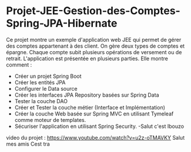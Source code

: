 # Projet-JEE-Gestion-des-Comptes-Spring-JPA-Hibernate

Ce projet montre un exemple d'application web JEE qui permet de gérer des comptes appartenant à des client. On gère deux types de comptes et épargne. Chaque compte subit plusieurs opérations de versement ou de retrait. L'application est présentée en plusieurs parties. Elle montre comment :
- Créer un projet Spring Boot
- Créer les entités JPA
- Configurer le Data source
- Créer les interfaces JPA Repository basées sur Spring Data
- Tester la couche DAO
- Créer et Tester la couche métier (Interface et Implémentation)
- Créer la couche Web basée sur Spring MVC en utilisant Tymeleaf comme moteur de templates.
- Sécuriser l'application en utilisant Spring Security.
-Salut c'est Ibouzo

video du projet : https://www.youtube.com/watch?v=u2z-oTMAVKY
Salut mes amis
Cest tra
